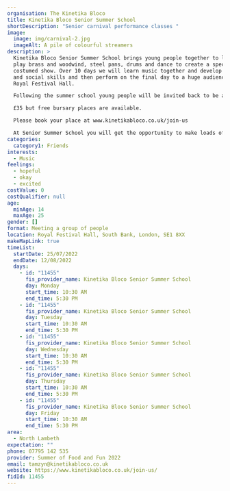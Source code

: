 ```yaml
---
organisation: The Kinetika Bloco
title: Kinetika Bloco Senior Summer School
shortDescription: "Senior carnival performance classes "
image:
  image: img/carnival-2.jpg
  imageAlt: A pile of colourful streamers
description: >
  Kinetika Bloco Senior Summer School brings young people together to learn and
  play brass and woodwind, steel pans, drums and dance to create a spectacular
  costumed show. Over 10 days we will learn music together and develop creative
  and social skills and then perform on the final day to a huge audience at the
  Royal Festival Hall. 

  Following the summer school young people will be invited back to be a part of many performances through the year including Notting Hill Carnival, the London Jazz Festival and many more.

  £35 but free bursary places are available.

  Please book your place at www.kinetikabloco.co.uk/join-us

  At Senior Summer School you will get the opportunity to make loads of new friends and develop your creative skills in dance or music. You'll also get the chance to develop performance skills, improvisation, communication, develop a network of likeminded individuals and have a lot of FUN! You'll create a performance together that will showcase your talent as part of a large band of young people.
categories:
  category1: Friends
interests:
  - Music
feelings:
  - hopeful
  - okay
  - excited
costValue: 0
costQualifier: null
age:
  minAge: 14
  maxAge: 25
gender: []
format: Meeting a group of people
location: Royal Festival Hall, South Bank, London, SE1 8XX
makeMapLink: true
timeList:
  startDate: 25/07/2022
  endDate: 12/08/2022
  days:
    - id: "11455"
      fis_provider_name: Kinetika Bloco Senior Summer School
      day: Monday
      start_time: 10:30 AM
      end_time: 5:30 PM
    - id: "11455"
      fis_provider_name: Kinetika Bloco Senior Summer School
      day: Tuesday
      start_time: 10:30 AM
      end_time: 5:30 PM
    - id: "11455"
      fis_provider_name: Kinetika Bloco Senior Summer School
      day: Wednesday
      start_time: 10:30 AM
      end_time: 5:30 PM
    - id: "11455"
      fis_provider_name: Kinetika Bloco Senior Summer School
      day: Thursday
      start_time: 10:30 AM
      end_time: 5:30 PM
    - id: "11455"
      fis_provider_name: Kinetika Bloco Senior Summer School
      day: Friday
      start_time: 10:30 AM
      end_time: 5:30 PM
area:
  - North Lambeth
expectation: ""
phone: 07795 142 535
provider: Summer of Food and Fun 2022
email: tamzyn@kinetikabloco.co.uk
website: https://www.kinetikabloco.co.uk/join-us/
fidId: 11455
---
```

